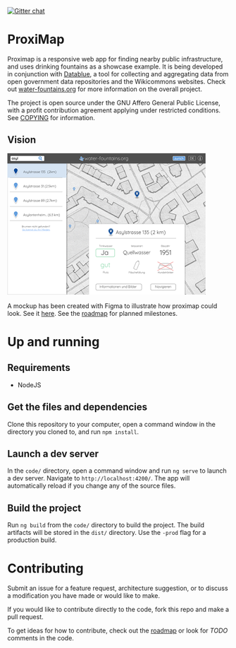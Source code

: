 [![Gitter chat](https://badges.gitter.im/gitterHQ/gitter.png)](https://gitter.im/proximap)

# ProxiMap

Proximap is a responsive web app for finding nearby public infrastructure, and uses drinking fountains as a showcase example.
It is being developed in conjunction with [Datablue](//github.com/mmmatthew/datablue), a tool for collecting and aggregating
data from open government data repositories and the Wikicommons websites. Check out [water-fountains.org](//water-fountains.org)
for more information on the overall project.

The project is open source under the GNU Affero General Public License, with a profit contribution agreement applying under restricted conditions. See [COPYING](/COPYING) for information.

## Vision
![mockup preview](/docs/images/mockup-preview.png)

A mockup has been created with Figma to illustrate how proximap could look. See it [here](https://www.figma.com/proto/VtlRvM4aWOWYIEL2j7EcCeVk/water-fountains.org?scaling=contain&node-id=1%3A30). See the [roadmap](/docs/source/roadmap.rst) for planned milestones.

# Up and running

## Requirements
- NodeJS

## Get the files and dependencies

Clone this repository to your computer, open a command window in the directory you cloned to, and run `npm install`.

## Launch a dev server

In the `code/` directory, open a command window and  run `ng serve` to launch a dev server. Navigate to `http://localhost:4200/`. The app will automatically reload if you change any of the source files.

## Build the project

Run `ng build` from the `code/` directory to build the project. The build artifacts will be stored in the `dist/` directory. Use the `-prod` flag for a production build.

# Contributing

Submit an issue for a feature request, architecture suggestion, or to discuss a modification you have made or would like to make. 

If you would like to contribute directly to the code, fork this repo and make a pull request.

To get ideas for how to contribute, check out the [roadmap](/docs/roadmap.md) or look for *TODO* comments in the code.
